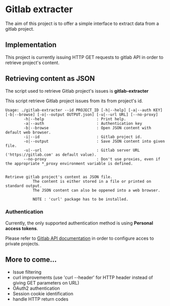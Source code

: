 # Gitlab extracter

The aim of this project is to offer a simple interface to extract data from a gitlab project.

## Implementation

This project is currently issuing HTTP GET requests to gitlab API in order to retrieve project's content.

## Retrieving content as JSON

The script used to retrieve Gitlab project's issues is **gitlab-extracter**

This script retrieve Gitlab project issues from its from project's id.

    Usage: ./gitlab-extracter --id PROJECT_ID [-h|--help] [-a|--auth KEY] [-b|--browse] [-o|--output OUTPUT.json] [-u|--url URL] [--no-proxy]
    		-h|--help                       : Print help.
    		-a|--auth                       : Authentication key 
    		-b|--browse                     : Open JSON content with default web browser. 
    		-i|--id                         : Gitlab project id. 
    		-o|--output                     : Save JSON content into given file. 
    		-u|--url                        : Gitlab server URL ('https://gitlab.com' as default value).
    		--no-proxy                      : Don't use proxies, even if the appropriate *_proxy environment variable is defined.


    Retrieve gitlab project's content as JSON file. 
              	The content is either stored in a file or printed on standard output. 
              	The JSON content can also be oppened into a web browser.
              	
              	NOTE : 'curl' package has to be installed.


### Authentication

Currently, the only supported authentication method is using **Personal access tokens**.

Please refer to [Gitlab API documentation](https://docs.gitlab.com/ee/user/profile/personal_access_tokens.html) in order to configure acces to private projects.

## More to come...

 - Issue filtering
 - curl improvements (use 'curl --header' for HTTP header instead of giving GET parameters on URL)
 - OAuth2 authentication
 - Session cookie identification
 - handle HTTP return codes
